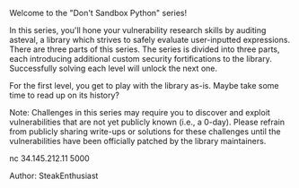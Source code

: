 Welcome to the "Don't Sandbox Python" series!

In this series, you'll hone your vulnerability research skills by auditing asteval, a library which strives to safely evaluate user-inputted expressions. There are three parts of this series. The series is divided into three parts, each introducing additional custom security fortifications to the library. Successfully solving each level will unlock the next one.

For the first level, you get to play with the library as-is. Maybe take some time to read up on its history?

Note: Challenges in this series may require you to discover and exploit vulnerabilities that are not yet publicly known (i.e., a 0-day). Please refrain from publicly sharing write-ups or solutions for these challenges until the vulnerabilities have been officially patched by the library maintainers.

nc 34.145.212.11 5000

Author: SteakEnthusiast
